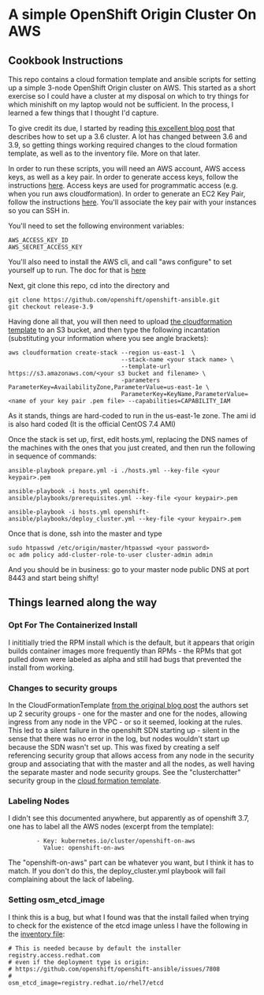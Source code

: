 # A simple OpenShift Origin Cluster On AWS

## Cookbook Instructions

This repo contains a cloud formation template and ansible scripts for setting up a simple 3-node OpenShift Origin cluster on AWS.  This started as a short exercise so I could have a cluster at my disposal on which to try things for which minishift on my laptop would not be sufficient.  In the process, I learned a few things that I thought I'd capture.

To give credit its due, I started by reading [this excellent blog post](https://sysdig.com/blog/deploy-openshift-aws/) that describes how to set up a 3.6 cluster.  A lot has changed between 3.6 and 3.9, so getting things working required changes to the cloud formation template, as well as to the inventory file.  More on that later.

In order to run these scripts, you will need an AWS account, AWS access keys, as well as a key pair.  In order to generate access keys, follow the instructions [here](https://docs.aws.amazon.com/general/latest/gr/managing-aws-access-keys.html).  Access keys are used for programmatic access (e.g. when you run aws cloudformation).  In order to generate an EC2 Key Pair, follow the instructions [here](https://docs.aws.amazon.com/AWSEC2/latest/UserGuide/ec2-key-pairs.html).  You'll associate the key pair with your instances so you can SSH in.

You'll need to set the following environment variables:
```
AWS_ACCESS_KEY_ID
AWS_SECRET_ACCESS_KEY
```
You'll also need to install the AWS cli, and call "aws configure" to set yourself up to run.  The doc for that is [here](https://docs.aws.amazon.com/cli/latest/userguide/cli-chap-getting-started.html#cli-quick-configuration)

Next, git clone this repo, cd into the directory and
```
git clone https://github.com/openshift/openshift-ansible.git
git checkout release-3.9

```

Having done all that, you will then need to upload [the cloudformation template](../blob/CloudFormationTemplate) to an S3 bucket, and then type the following incantation (substituting your information where you see angle brackets):
```
aws cloudformation create-stack --region us-east-1  \
                                --stack-name <your stack name> \
                                --template-url https://s3.amazonaws.com/<your s3 bucket and filename> \
                                -parameters ParameterKey=AvailabilityZone,ParameterValue=us-east-1e \
                                ParameterKey=KeyName,ParameterValue=<name of your key pair .pem file> --capabilities=CAPABILITY_IAM
```
As it stands, things are hard-coded to run in the us-east-1e zone.  The ami id is also hard coded (It is the official CentOS 7.4 AMI)

Once the stack is set up, first, edit hosts.yml, replacing the DNS names of the machines with the ones that you just created, and then run the following in sequence of commands:

```
ansible-playbook prepare.yml -i ./hosts.yml --key-file <your keypair>.pem

ansible-playbook -i hosts.yml openshift-ansible/playbooks/prerequisites.yml --key-file <your keypair>.pem

ansible-playbook -i hosts.yml openshift-ansible/playbooks/deploy_cluster.yml --key-file <your keypair>.pem
```
Once that is done, ssh into the master and type
```
sudo htpasswd /etc/origin/master/htpasswd <your password>
oc adm policy add-cluster-role-to-user cluster-admin admin
```
And you should be in business:  go to your master node public DNS at port 8443 and start being shifty!

## Things learned along the way

### Opt For The Containerized Install
I inititially tried the RPM install which is the default, but it appears that origin builds container images more frequently than RPMs - the RPMs that got pulled down were labeled as alpha and still had bugs that prevented the install from working.

### Changes to security groups
In the CloudFormationTemplate [from the original blog post](https://gist.github.com/mateobur/9435b803b912f3e980aacfb0151670b6) the authors set up 2 security groups - one for the master and one for the nodes, allowing ingress from any node in the VPC - or so it seemed, looking at the rules.  This led to a silent failure in the openshift SDN starting up - silent in the sense that there was no error in the log, but nodes wouldn't start up because the SDN wasn't set up.  This was fixed by creating a self referencing security group that allows access from any node in the security group and associating that with the master and all the nodes, as well having the separate master and node security groups.  See the "clusterchatter" security group in the [cloud formation template](../blob/CloudFormationTemplate).

### Labeling Nodes
I didn't see this documented anywhere, but apparently as of openshift 3.7, one has to label all the AWS nodes (excerpt from the template):
```
        - Key: kubernetes.io/cluster/openshift-on-aws
          Value: openshift-on-aws
```
The "openshift-on-aws" part can be whatever you want, but I think it has to match.  If you don't do this, the deploy_cluster.yml playbook will fail complaining about the lack of labeling.

### Setting osm_etcd_image
I think this is a bug, but what I found was that the install failed when trying to check for the existence of the etcd image unless I have the following in the [inventory file](../blob/hosts.yml):
```
# This is needed because by default the installer registry.access.redhat.com
# even if the deployment type is origin:
# https://github.com/openshift/openshift-ansible/issues/7808
#
osm_etcd_image=registry.redhat.io/rhel7/etcd
```

